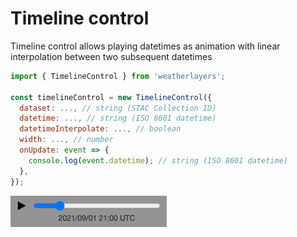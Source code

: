 # Timeline control

Timeline control allows playing datetimes as animation with linear interpolation between two subsequent datetimes

```javascript
import { TimelineControl } from 'weatherlayers';

const timelineControl = new TimelineControl({
  dataset: ..., // string (STAC Collection ID)
  datetime: ..., // string (ISO 8601 datetime)
  datetimeInterpolate: ..., // boolean
  width: ..., // number
  onUpdate: event => {
    console.log(event.datetime); // string (ISO 8601 datetime)
  },
});
```

![](../.gitbook/assets/timeline-control.png)
